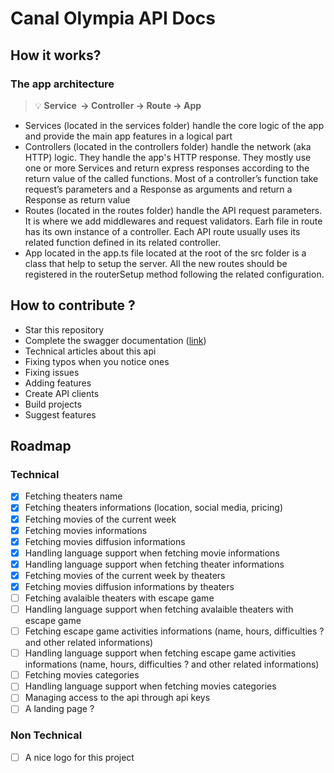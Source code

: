 # Canal Olympia API Docs

## How it works?

### The app architecture

> 💡 **Service  -> Controller -> Route -> App**

- Services (located in the services folder) handle the core logic of the app and provide the main app features in a logical part
- Controllers (located in the controllers folder) handle the network (aka HTTP) logic. They handle the app's HTTP response. They mostly use one or more Services and return express responses according to the return value of the called functions. Most of a controller’s function take request’s parameters and a Response as arguments and return a  Response as return value
- Routes (located in the routes folder) handle the API request parameters. It is where we add middlewares and request validators. Earh file in route has its own instance of a controller. Each API route usually uses its related function defined in its related controller.
- App located in the app.ts file located at the root of the src folder is a class that help to setup the server. All the new routes should be registered in the routerSetup method following the related configuration.

## How to contribute ?

- Star this repository
- Complete the swagger documentation ([link](https://swagger-autogen.github.io/docs/))
- Technical articles about this api
- Fixing typos when you notice ones
- Fixing issues
- Adding features
- Create API clients
- Build projects
- Suggest features

## Roadmap

### Technical

* [X] Fetching theaters name
* [X] Fetching theaters informations (location, social media, pricing)
* [X] Fetching movies of the current week
* [X] Fetching movies informations
* [X] Fetching movies diffusion informations
* [X] Handling language support when fetching movie informations
* [X] Handling language support when fetching theater informations
* [X] Fetching movies of the current week by theaters
* [X] Fetching movies diffusion informations by theaters
* [ ] Fetching avalaible theaters with escape game
* [ ] Handling language support when fetching avalaible theaters with escape game
* [ ] Fetching escape game activities informations (name, hours, difficulties ? and other related informations)
* [ ] Handling language support when fetching escape game activities informations (name, hours, difficulties ? and other related informations)
* [ ] Fetching movies categories
* [ ] Handling language support when fetching movies categories
* [ ] Managing access to the api through api keys
* [ ] A landing page ?

### Non Technical

- [ ] A nice logo for this project
